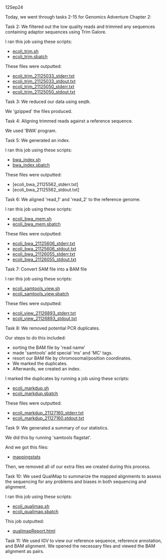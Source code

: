 12Sep24

Today, we went through tasks 2-15 for Genomics Adventure Chapter 2:

Task 2: We filtered out the low quality reads and trimmed any sequences containing adaptor sequences using Trim Galore.

I ran this job using these scripts:
* [ecoli_trim.sh](https://github.com/jtm077/Biol726315/blob/main/Scripts/trim_galore/ecoli_trim.sh)
* [ecoli_trim.sbatch](https://github.com/jtm077/Biol726315/blob/main/Scripts/trim_galore/ecoli_trim.sbatch)

These files were outputted:
* [ecoli_trim_21125033_stderr.txt](https://github.com/jtm077/Biol726315/blob/main/Genomic%20Adventures/trim_galore%20outputs/ecoli_trim_21125033_stderr.txt)
* [ecoli_trim_21125033_stdout.txt](https://github.com/jtm077/Biol726315/blob/main/Genomic%20Adventures/trim_galore%20outputs/ecoli_trim_21125033_stdout.txt)
* [ecoli_trim_21125050_stderr.txt](https://github.com/jtm077/Biol726315/blob/main/Genomic%20Adventures/trim_galore%20outputs/ecoli_trim_21125050_stderr.txt)
* [ecoli_trim_21125050_stdout.txt](https://github.com/jtm077/Biol726315/blob/main/Genomic%20Adventures/trim_galore%20outputs/ecoli_trim_21125050_stdout.txt)

Task 3: We reduced our data using seqtk. 

We 'gzipped' the files produced.

Task 4: Aligning trimmed reads against a reference sequence.

We used 'BWA' program.

Task 5: We generated an index.

I ran this job using these scripts:
* [bwa_index.sh](https://github.com/jtm077/Biol726315/blob/main/Scripts/BWA/bw_index.sh)
* [bwa_index.sbatch](https://github.com/jtm077/Biol726315/blob/main/Scripts/BWA/bwa_index.sbatch)

These files were outputted:
* [ecoli_bwa_21125562_stderr.txt]
* [ecoli_bwa_21125562_stdout.txt]


Task 6: We aligned 'read_1' and 'read_2' to the reference genome. 

I ran this job using these scripts:
* [ecoli_bwa_mem.sh](https://github.com/jtm077/Biol726315/blob/main/Scripts/BWA/ecoli_bwa_mem.sh)
* [ecoli_bwa_mem.sbatch](https://github.com/jtm077/Biol726315/blob/main/Scripts/BWA/ecoli_bwa_mem.sbatch)

These files were outputted:
* [ecoli_bwa_21125606_stderr.txt](https://github.com/jtm077/Biol726315/blob/main/Genomic%20Adventures/bwa%20outputs/ecoli_bwa_21125606_stderr.txt)
* [ecoli_bwa_21125606_stdout.txt](https://github.com/jtm077/Biol726315/blob/main/Genomic%20Adventures/bwa%20outputs/ecoli_bwa_21125606_stdout.txt)
* [ecoli_bwa_21126055_stderr.txt](https://github.com/jtm077/Biol726315/blob/main/Genomic%20Adventures/bwa%20outputs/ecoli_bwa_21126055_stderr.txt)
* [ecoli_bwa_21126055_stdout.txt](https://github.com/jtm077/Biol726315/blob/main/Genomic%20Adventures/bwa%20outputs/ecoli_bwa_21126055_stdout.txt)

Task 7: Convert SAM file into a BAM file

I ran this job using these scripts:
* [ecoli_samtools_view.sh](https://github.com/jtm077/Biol726315/blob/main/Scripts/BWA/ecoli_samtools_view.sh)
* [ecoli_samtools_view.sbatch](https://github.com/jtm077/Biol726315/blob/main/Scripts/BWA/ecoli_samtools_view.sbatch)

These files were outputted:
* [ecoli_view_21126893_stderr.txt](https://github.com/jtm077/Biol726315/blob/main/Genomic%20Adventures/bwa%20outputs/ecoli_view_21126893_stderr.txt)
* [ecoli_view_21126893_stdout.txt](https://github.com/jtm077/Biol726315/blob/main/Genomic%20Adventures/bwa%20outputs/ecoli_view_21126893_stdout.txt)

Task 8: We removed potential PCR duplicates.

Our steps to do this included:
* sorting the BAM file by 'read name'
* made 'samtools' add special 'ms' and 'MC' tags.
* resort our BAM file by chromosomal/position coordinates.
* We marked the duplicates.
* Afterwards, we created an index. 

I marked the duplicates by running a job using these scripts:
* [ecoli_markdup.sh](https://github.com/jtm077/Biol726315/blob/main/Scripts/BWA/ecoli_markdup.sh)
* [ecoli_markdup.sbatch](https://github.com/jtm077/Biol726315/blob/main/Scripts/BWA/ecoli_markdup.sbatch)

These files were outputted:
* [ecoli_markdup_21127160_stderr.txt](https://github.com/jtm077/Biol726315/blob/main/Genomic%20Adventures/bwa%20outputs/ecoli_markdup_21127160_stderr.txt)
* [ecoli_markdup_21127160.stdout.txt](https://github.com/jtm077/Biol726315/blob/main/Genomic%20Adventures/bwa%20outputs/ecoli_markdup_21127160_stdout.txt)

Task 9: We generated a summary of our statistics. 

We did this by running 'samtools flagstat'.

And we got this files:
* [mappingstats](https://github.com/jtm077/Biol726315/blob/main/Genomic%20Adventures/Mapping%20Statistics/mappingstats.txt)

Then, we removed all of our extra files we created during this process. 

Task 10: We used QualiMap to summarize the mapped alignments to assess the sequencing for any problems and biases in both sequencing and alignment. 

I ran this job using these scripts:
* [ecoli_qualimap.sh](https://github.com/jtm077/Biol726315/blob/main/Scripts/BWA/ecoli_qualimap.sh)
* [ecoli_qualimap.sbatch](https://github.com/jtm077/Biol726315/blob/main/Scripts/BWA/ecoli_qualimap.sbatch)

This job outputted:
* [qualimapReport.html]()

Task 11: We used IGV to view our reference sequence, reference annotation, and BAM alignment. 
We opened the necessary files and viewed the BAM alignment as pairs. 